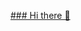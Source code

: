 
[### Hi there 👋](https://user-images.githubusercontent.com/101215803/180095180-5c4140a6-1ef8-4e8f-8573-2256445058d0.mp4)

<!--
**Muka6363/MuKa6363** is a ✨ _special_ ✨ repository because its `README.md` (this file) appears on your GitHub profile.

Here are some ideas to get you started:

- 🔭 I’m currently working on ...
- 🌱 I’m currently learning ...
- 👯 I’m looking to collaborate on ...
- 🤔 I’m looking for help with ...




- 💬 Ask me about ...
- 📫 How to reach me: ...
- 😄 Pronouns: ...
- ⚡ Fun fact: ...
-->
